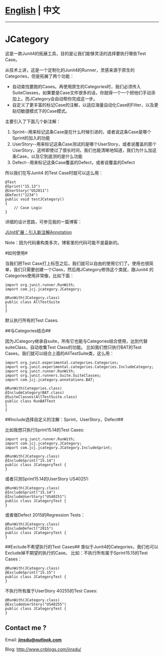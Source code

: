 # [English](README.md) | 中文 #

----------

# JCategory #

这是一款Junit4的拓展工具，目的是让我们能够灵活的选择要执行哪些Test Case。

从技术上讲，这是一个定制化的Junit4的Runner，灵感来源于原生的Categories，但是拓展了两个功能：

- 自动查找要跑的Cases。再使用原生的Categories时，我们必须传入SuiteClasses，如果要是Case文件很多的话，你就得一个一个把他们手动添加上。而JCategory会自动帮你完成这一步。
- 自定义了更丰富的标记Case的注解，以适应海量自动化Case的Filter，以及更贴切敏捷模式下的Case模式。
 
主要引入了下面几个新注解：
  
1. Sprint--用来标记这条Case是在什么时候引进的，或者说这条Case是哪个Sprint的加入的功能	            
2. UserStory--用来标记这条Case测试的是哪个UserStory，或者说覆盖的那个UserStory，这样即使过了很长时间，我们也能清晰地知道，我们为什么加这条Case，以及它到底测的是什么功能 	             
3. Defect--用来标记这条Case覆盖的Defect，或者说覆盖的Defect	  

所以我们在写Junit4 的Test Case时就可以这么用：

    
    @Test
	@Sprint("15.13")
	@UserStory("US2011")
	@Defect("1234")
	public void testJCategory()
	{
		// Case Logic
	}

详细的设计思路，可参见我的一篇博客：

[JUnit扩展：引入新注解Annotation](http://www.cnblogs.com/jinsdu/p/4373070.html)

Note：因为代码重构类多次，博客里的代码可能不是最新的。



#如何使用#

当我们把Test Case打上标签之后，我们就可以自由的使用它们了。使用也很简单，我们只需要创建一个Class，然后用JCategory修饰这个类就，跟Junit4 的Categories使用非常像，比如下面：

    import org.junit.runner.RunWith;
    import com.jcj.jcategory.JCategory;

    @RunWith(JCategory.class)
    public class AllTestSuite
    {
    }

默认执行所有的Test Cases.

##与Categories结合##

因为JCategory继承自suite，所有它也能与Categories结合使用，达到代替suiteClass，自动收集Test Class的功能。
比如我们想只执行BAT的Test Cases，我们就可以结合上面的AllTestSuite类，这么用：

    import org.junit.experimental.categories.Categories;
	import org.junit.experimental.categories.Categories.IncludeCategory;
	import org.junit.runner.RunWith;
	import org.junit.runners.Suite.SuiteClasses;
	import com.jcj.jcategory.annotations.BAT;
	
	@RunWith(Categories.class)
	@IncludeCategory(BAT.class)
	@SuiteClasses(AllTestSuite.class)
	public class RunBATTest
	{
	}

##Include选择自定义的注解：Sprint，UserStory，Defect##

比如我想只执行Sprint15.14的Test Cases:

    import org.junit.runner.RunWith;
	import com.jcj.jcategory.JCategory;
	import com.jcj.jcategory.JCategory.IncludeSprint;
	
	@RunWith(JCategory.class)
	@IncludeSprint("15.14")
	public class JCategoryTest {
	}

或者只测Sprint15.14的UserStory US40251:

    @RunWith(JCategory.class)
	@IncludeSprint("15.14")
	@IncludeUserStory("US40251")
	public class JCategoryTest {
	}

或者做Defect 2015的Regression Tests：

    @RunWith(JCategory.class)
	@IncludeDefect("2015")
	public class JCategoryTest {
	}


##Exclude不希望执行的Test Cases##
类似于Junit4的Categories，我们也可以Exclude掉不期望的执行的Case。
比如：不执行所有属于Sprint15.15的Test Cases：

    @RunWith(JCategory.class)
	@ExcludeSprint("15.15")
	public class JCategoryTest {
	}

不执行所有属于UserStory 40255的Test Cases:

    @RunWith(JCategory.class)
	@ExcludeUserStory("US40255")
	public class JCategoryTest {
	}


## Contact me ? ##

Email: **jinsdu@outlook.com** 

Blog: <http://www.cnblogs.com/jinsdu/>